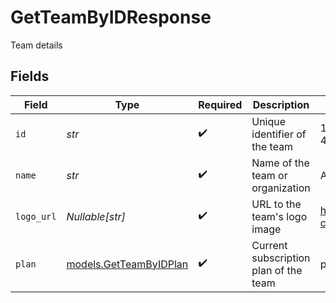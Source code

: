 # GetTeamByIDResponse

Team details


## Fields

| Field                                                  | Type                                                   | Required                                               | Description                                            | Example                                                |
| ------------------------------------------------------ | ------------------------------------------------------ | ------------------------------------------------------ | ------------------------------------------------------ | ------------------------------------------------------ |
| `id`                                                   | *str*                                                  | :heavy_check_mark:                                     | Unique identifier of the team                          | 123e4567-e89b-12d3-a456-426614174000                   |
| `name`                                                 | *str*                                                  | :heavy_check_mark:                                     | Name of the team or organization                       | Acme Corporation                                       |
| `logo_url`                                             | *Nullable[str]*                                        | :heavy_check_mark:                                     | URL to the team's logo image                           | https://cdn.midday.ai/logos/acme-corp.png              |
| `plan`                                                 | [models.GetTeamByIDPlan](../models/getteambyidplan.md) | :heavy_check_mark:                                     | Current subscription plan of the team                  | pro                                                    |